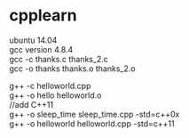 # cpplearn
ubuntu 14.04  
gcc version 4.8.4  
gcc -c thanks.c thanks_2.c  
gcc -o thanks thanks.o thanks_2.o  

g++ -c helloworld.cpp  
g++ -o hello helloworld.o  
//add C++11  
g++ -o sleep_time sleep_time.cpp -std=c++0x  
g++ -o helloworld helloworld.cpp -std=c++11  

